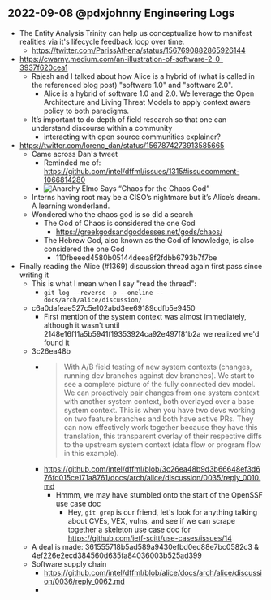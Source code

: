 ## 2022-09-08 @pdxjohnny Engineering Logs

- The Entity Analysis Trinity can help us conceptualize how to manifest realities via it's lifecycle feedback loop over time.
  - https://twitter.com/ParissAthena/status/1567690882865926144
- https://cwarny.medium.com/an-illustration-of-software-2-0-3937f620cea1
  - Rajesh and I talked about how Alice is a hybrid of (what is called in the referenced blog post) "software 1.0" and "software 2.0".
    - Alice is a hybrid of software 1.0 and 2.0. We leverage the Open Architecture and Living Threat Models to apply context aware policy to both paradigms.
  - It’s important to do depth of field research so that one can understand discourse within a community
    - interacting with open source communities explainer?
- https://twitter.com/lorenc_dan/status/1567874273913585665
  - Came across Dan's tweet
    - Reminded me of: https://github.com/intel/dffml/issues/1315#issuecomment-1066814280
    - ![Anarchy Elmo Says “Chaos for the Chaos God”](https://user-images.githubusercontent.com/5950433/189168046-a20c0973-b49f-41be-82b5-a66ef53f853d.jpeg)
  - Interns having root may be a CISO’s nightmare but it’s Alice’s dream. A learning wonderland.
  - Wondered who the chaos god is so did a search
    - The God of Chaos is considered the one God
      - https://greekgodsandgoddesses.net/gods/chaos/
    - The Hebrew God, also known as the God of knowledge, is also considered the one God
      - 110fbeeed4580b05144deea8f2fdbb6793b7f7be
- Finally reading the Alice (#1369) discussion thread again first pass since writing it
  - This is what I mean when I say "read the thread":
    - `git log --reverse -p --oneline -- docs/arch/alice/discussion/`
  - c6a0dafeae527c5e102abd3ee69189cdfb5e9450
    - First mention of the system context was almost immediately, although it wasn't until 2148e16f11a5b5941f19353924ca92e497f81b2a we realized we'd found it
  - 3c26ea48b
    - > With A/B field testing of new system contexts (changes, running dev branches against dev branches). We start to see a complete picture of the fully connected dev model. We can proactively pair changes from one system context with another system context, both overlayed over a base system context. This is when you have two devs working on two feature branches and both have active PRs. They can now effectively work together because they have this translation, this transparent overlay of their respective diffs to the upstream system context (data flow or program flow in this example).
    - https://github.com/intel/dffml/blob/3c26ea48b9d3b66648ef3d676fd015ce171a8761/docs/arch/alice/discussion/0035/reply_0010.md
      - Hmmm, we may have stumbled onto the start of the OpenSSF use case doc
        - Hey, `git grep` is our friend, let's look for anything talking about CVEs, VEX, vulns, and see if we can scrape together a skeleton use case doc for https://github.com/ietf-scitt/use-cases/issues/14
  - A deal is made: 361555718b5ad589a9430efbd0ed88e7bc0582c3 & 4ef226e2ecd384560d635fa84036003b525ad399
  - Software supply chain
    - https://github.com/intel/dffml/blob/alice/docs/arch/alice/discussion/0036/reply_0062.md
    - 